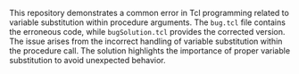 This repository demonstrates a common error in Tcl programming related to variable substitution within procedure arguments. The `bug.tcl` file contains the erroneous code, while `bugSolution.tcl` provides the corrected version.  The issue arises from the incorrect handling of variable substitution within the procedure call.  The solution highlights the importance of proper variable substitution to avoid unexpected behavior.